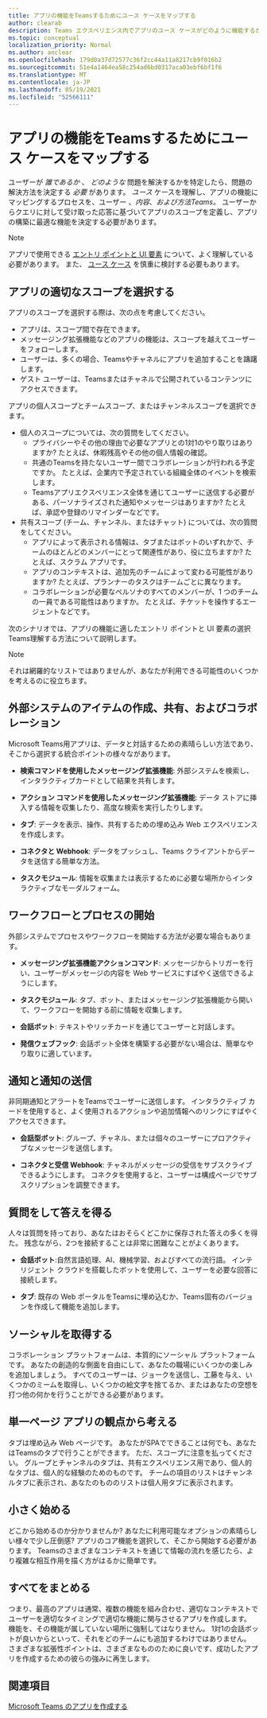 ```yaml
---
title: アプリの機能をTeamsするためにユース ケースをマップする
author: clearab
description: Teams エクスペリエンス内でアプリのユース ケースがどのように機能するかを特定します。
ms.topic: conceptual
localization_priority: Normal
ms.author: anclear
ms.openlocfilehash: 179d0a37d72577c36f2cc44a11a8217cb9f016b2
ms.sourcegitcommit: 51e4a1464ea58c254ad6bd0317aca03ebf6bf1f6
ms.translationtype: MT
ms.contentlocale: ja-JP
ms.lasthandoff: 05/19/2021
ms.locfileid: "52566111"
---
```

# <a name="map-your-use-cases-to-teams-app-capabilities"></a>アプリの機能をTeamsするためにユース ケースをマップする

ユーザーが *誰であるか* 、 *どのような* 問題を解決するかを特定したら、問題の解決方法を決定する *必要* があります。 *ユース* ケースを理解し、アプリの機能にマッピングするプロセスを、ユーザー 、*内容*、*および方法Teams。* ユーザーからクエリに対して受け取った応答に基づいてアプリのスコープを定義し、アプリの構築に最適な機能を決定する必要があります。

> [!NOTE]
> アプリで使用できる [エントリ ポイントと UI 要素](../../concepts/extensibility-points.md) について、よく理解している必要があります。 また、 [ユース ケース](../../concepts/design/understand-use-cases.md) を慎重に検討する必要もあります。

## <a name="choose-the-correct-scope-for-your-app"></a>アプリの適切なスコープを選択する

アプリのスコープを選択する際は、次の点を考慮してください。

* アプリは、スコープ間で存在できます。
* メッセージング拡張機能などのアプリの機能は、スコープを越えてユーザーをフォローします。
* ユーザーは、多くの場合、Teamsやチャネルにアプリを追加することを躊躇します。
* ゲスト ユーザーは、Teamsまたはチャネルで公開されているコンテンツにアクセスできます。

アプリの個人スコープとチームスコープ、またはチャンネルスコープを選択できます。

* 個人のスコープについては、次の質問をしてください。
  * プライバシーやその他の理由で必要なアプリとの1対1のやり取りはありますか? たとえば、休暇残高やその他の個人情報の確認。
  * 共通のTeamsを持たないユーザー間でコラボレーションが行われる予定ですか。 たとえば、企業内で予定されている組織全体のイベントを検索します。
  * Teamsアプリエクスペリエンス全体を通じてユーザーに送信する必要がある、パーソナライズされた通知やメッセージはありますか? たとえば、承認や登録のリマインダーなどです。
* 共有スコープ (チーム、チャンネル、またはチャット) については、次の質問をしてください。
  * アプリによって表示される情報は、タブまたはボットのいずれかで、チームのほとんどのメンバーにとって関連性があり、役に立ちますか? たとえば、スクラム アプリです。
  * アプリのコンテキストは、追加先のチームによって変わる可能性がありますか? たとえば、プランナーのタスクはチームごとに異なります。 
  * コラボレーションが必要なペルソナのすべてのメンバーが、1 つのチームの一員である可能性はありますか。 たとえば、チケットを操作するエージェントなどです。

次のシナリオでは、アプリの機能に適したエントリ ポイントと UI 要素の選択Teams理解する方法について説明します。

> [!NOTE]
> それは網羅的なリストではありませんが、あなたが利用できる可能性のいくつかを考えるのに役立ちます。

## <a name="create-share-and-collaborate-on-items-in-an-external-system"></a>外部システムのアイテムの作成、共有、およびコラボレーション

Microsoft Teams用アプリは、データと対話するための素晴らしい方法であり、そこから選択する統合ポイントの様々ながあります。

* **検索コマンドを使用したメッセージング拡張機能**: 外部システムを検索し、インタラクティブカードとして結果を共有します。

* **アクション コマンドを使用したメッセージング拡張機能**: データ ストアに挿入する情報を収集したり、高度な検索を実行したりします。

* **タブ**: データを表示、操作、共有するための埋め込み Web エクスペリエンスを作成します。

* **コネクタと Webhook**: データをプッシュし、Teams クライアントからデータを送信する簡単な方法。

* **タスクモジュール**: 情報を収集または表示するために必要な場所からインタラクティブなモーダルフォーム。

## <a name="initiate-workflows-and-processes"></a>ワークフローとプロセスの開始

外部システムでプロセスやワークフローを開始する方法が必要な場合もあります。

* **メッセージング拡張機能アクションコマンド**: メッセージからトリガーを行い、ユーザーがメッセージの内容を Web サービスにすばやく送信できるようにします。

* **タスクモジュール**: タブ、ボット、またはメッセージング拡張機能から開いて、ワークフローを開始する前に情報を収集します。

* **会話ボット**: テキストやリッチカードを通じてユーザーと対話します。

* **発信ウェブフック**: 会話ボット全体を構築する必要がない場合は、簡単なやり取りに適しています。

## <a name="send-notifications-and-alerts"></a>通知と通知の送信

非同期通知とアラートをTeamsでユーザーに送信します。 インタラクティブ カードを使用すると、よく使用されるアクションや追加情報へのリンクにすばやくアクセスできます。

* **会話型ボット**: グループ、チャネル、または個々のユーザーにプロアクティブなメッセージを送信します。

* **コネクタと受信 Webhook**: チャネルがメッセージの受信をサブスクライブできるようにします。 コネクタを使用すると、ユーザーは構成ページでサブスクリプションを調整できます。

## <a name="ask-questions-and-get-answers"></a>質問をして答えを得る

人々は質問を持っており、あなたはおそらくどこかに保存された答えの多くを得た。 残念ながら、2つを接続することは非常に困難なことがよくあります。

* **会話ボット**:自然言語処理、AI、機械学習、およびすべての流行語。 インテリジェント クラウドを搭載したボットを使用して、ユーザーを必要な回答に接続します。

* **タブ**: 既存の Web ポータルをTeamsに埋め込むか、Teams固有のバージョンを作成して機能を追加します。

## <a name="get-social"></a>ソーシャルを取得する

コラボレーション プラットフォームは、本質的にソーシャル プラットフォームです。 あなたの創造的な側面を自由にして、あなたの職場にいくつかの楽しみを追加しましょう。 すべてのユーザーは、ジョークを送信し、工藤を与え、いくつかのミームを取得し、いくつかの絵文字を捨てるか、またはあなたの空想を打つ他の何かを行うことができる必要があります。

## <a name="think-in-terms-of-a-single-page-app"></a>単一ページ アプリの観点から考える

タブは埋め込み Web ページです。 あなたがSPAでできることは何でも、あなたはTeamsのタブで行うことができます。 ただ、スコープに注意を払ってください。 グループとチャンネルのタブは、共有エクスペリエンス用であり、個人的なタブは、個人的な経験のためのものです。 チームの項目のリストはチャンネルタブに表示され、あなたのもののリストは個人用タブに表示されます。

## <a name="start-small"></a>小さく始める

どこから始めるのか分かりませんか? あなたに利用可能なオプションの素晴らしい様々で少し圧倒感? アプリのコア機能を選択して、そこから開始する必要があります。 Teamsのさまざまなコンテキストを通じて情報の流れを感じたら、より複雑な相互作用を描く方がはるかに簡単です。

## <a name="put-it-all-together"></a>すべてをまとめる

つまり、最高のアプリは通常、複数の機能を組み合わせ、適切なコンテキストでユーザーを適切なタイミングで適切な機能に関与させるアプリを作成します。 機能を、その機能が属していない場所に強制してはなりません。 1対1の会話ボットが良いからといって、それをどのチームにも追加するわけではありません。 さまざまな拡張性ポイントは、さまざまなもののために良いです、成功したアプリを作成するための彼らの強みに再生します。

## <a name="see-also"></a>関連項目

[Microsoft Teams のアプリを作成する](../../overview.md)

